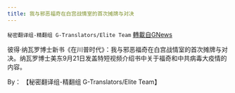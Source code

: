 ```yaml
---
title: 我与邪恶福奇在白宫战情室的首次摊牌与对决
---
```

`秘密翻译组-精翻组 G-Translators/Elite Team` [轉載自GNews](https://gnews.org/zh-hans/1547197/)

彼得·纳瓦罗博士新书《在川普时代》：我与邪恶福奇在白宫战情室的首次摊牌与对决。纳瓦罗博士美东9月21日发盖特短视频介绍书中关于福奇和中共病毒大疫情的内容。

By： 【秘密翻译组-精翻组 G-Translators/Elite Team】
